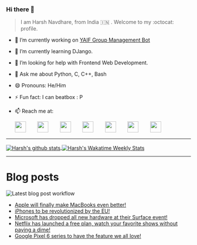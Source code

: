 ### Hi there 👋

> I am Harsh Navdhare, from India :india: . Welcome to my :octocat: profile.

* 🔭 I’m currently working on [YAIF Group Management Bot](https://github.com/YAIFoundation/YAR_Manager_Bot)
* 🌱 I’m currently learning DJango.
* 🤔 I’m looking for help with Frontend Web Development.
* 💬 Ask me about Python, C, C++, Bash
* 😄 Pronouns: He/Him
* ⚡ Fun fact: I can beatbox : P
* 📫 Reach me at: 
 

    [<img src="https://simpleicons.org/icons/instagram.svg" width="30">](https://www.instagram.com/plus_infinity.hn) &nbsp;&nbsp;&nbsp;&nbsp;&nbsp;&nbsp;
    [<img src="https://simpleicons.org/icons/facebook.svg" width="30">](https://www.facebook.com/harsh.navdhare.infinity) &nbsp;&nbsp;&nbsp;&nbsp;&nbsp;&nbsp; 
    [<img src="https://simpleicons.org/icons/twitter.svg" width="30">](https://twitter.com/hnavdhare) &nbsp;&nbsp;&nbsp;&nbsp;&nbsp;&nbsp; 
    [<img src="https://simpleicons.org/icons/xdadevelopers.svg" width="30">](https://forum.xda-developers.com/member.php?u=8122486) &nbsp;&nbsp;&nbsp;&nbsp;&nbsp;&nbsp; 
    [<img src="https://simpleicons.org/icons/telegram.svg" width="30">](https://t.me/infinitEplus) &nbsp;&nbsp;&nbsp;&nbsp;&nbsp;&nbsp;
    [<img src="https://simpleicons.org/icons/snapchat.svg" width="30">](https://www.snapchat.com/add/plus.infinity) &nbsp;&nbsp;&nbsp;&nbsp;&nbsp;&nbsp; 
    [<img src="https://simpleicons.org/icons/gmail.svg" width="30">](mailto:navdhareharsh2001@gmail.com)
 
<hr>

<a href="https://github.com/infinity-plus/github-readme-stats">
  <img align="center" src="https://github-readme-stats-infinity-plus.vercel.app/api?username=infinity-plus&show_icons=true&count_private=true&theme=dark&include_all_commits=true", alt="Harsh's github stats" />
</a>

<a href="https://wakatime.com/@infinity_plus">
  <img align="center" src="https://github-readme-stats-infinity-plus.vercel.app/api/wakatime?username=infinity_plus&theme=dark&custom_title=Wakatime%20Weekly%20Stats", alt="Harsh's Wakatime Weekly Stats" />
</a>

<hr>

# Blog posts

![Latest blog post workflow](https://github.com/infinity-plus/infinity-plus/workflows/Latest%20blog%20post%20workflow/badge.svg)

<!-- BLOG-POST-LIST:START -->
- [Apple will finally make MacBooks even better!](https://spadebee.com/2021/09/25/apple-will-finally-make-macbooks-even-better/?utm_source=rss&utm_medium=rss&utm_campaign=apple-will-finally-make-macbooks-even-better)
- [iPhones to be revolutionized by the EU!](https://spadebee.com/2021/09/23/iphones-to-be-revolutionized-by-the-eu/?utm_source=rss&utm_medium=rss&utm_campaign=iphones-to-be-revolutionized-by-the-eu)
- [Microsoft has dropped all new hardware at their Surface event!](https://spadebee.com/2021/09/22/microsoft-has-dropped-all-new-hardware-at-their-surface-event/?utm_source=rss&utm_medium=rss&utm_campaign=microsoft-has-dropped-all-new-hardware-at-their-surface-event)
- [Netflix has launched a free plan, watch your favorite shows without paying a dime!](https://spadebee.com/2021/09/21/netflix-has-launched-a-free-plan-watch-your-favorite-shows-without-paying-a-dime/?utm_source=rss&utm_medium=rss&utm_campaign=netflix-has-launched-a-free-plan-watch-your-favorite-shows-without-paying-a-dime)
- [Google Pixel 6 series to have the feature we all love!](https://spadebee.com/2021/09/19/google-pixel-6-series-to-have-the-feature-we-all-love/?utm_source=rss&utm_medium=rss&utm_campaign=google-pixel-6-series-to-have-the-feature-we-all-love)
<!-- BLOG-POST-LIST:END -->
